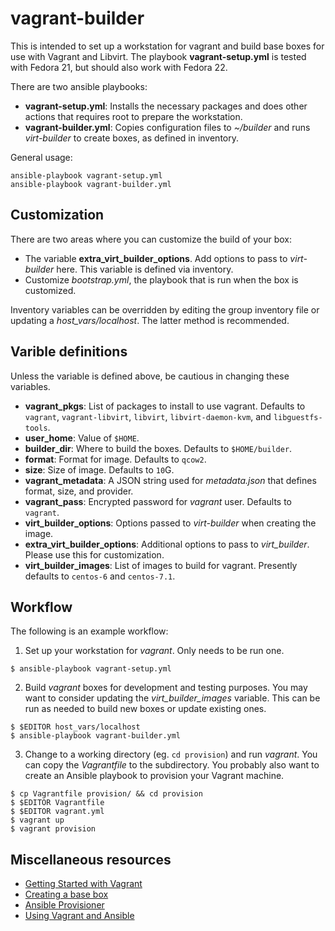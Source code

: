 vagrant-builder
===============

This is intended to set up a workstation for vagrant and build base
boxes for use with Vagrant and Libvirt.  The playbook
**vagrant-setup.yml** is tested with Fedora 21, but should also work
with Fedora 22.

There are two ansible playbooks:

- **vagrant-setup.yml**:  Installs the necessary packages and does other
   actions that requires root to prepare the workstation.
- **vagrant-builder.yml**: Copies configuration files to *~/builder* and
   runs *virt-builder* to create boxes, as defined in inventory.

General usage:

    ansible-playbook vagrant-setup.yml
    ansible-playbook vagrant-builder.yml

Customization
-------------

There are two areas where you can customize the build of your box:

- The variable **extra_virt_builder_options**.  Add options to pass to
  *virt-builder* here.  This variable is defined via inventory.
- Customize *bootstrap.yml*, the playbook that is run when the box is customized.

Inventory variables can be overridden by editing the group inventory file or
updating a *host_vars/localhost*.  The latter method is recommended.

Varible definitions
-------------------

Unless the variable is defined above, be cautious in changing these
variables.

- **vagrant_pkgs**: List of packages to install to use vagrant.
  Defaults to `vagrant`, `vagrant-libvirt`, `libvirt`,
  `libvirt-daemon-kvm`, and `libguestfs-tools`.
- **user_home**: Value of `$HOME`.
- **builder_dir**: Where to build the boxes.  Defaults to
  `$HOME/builder`.
- **format**: Format for image.  Defaults to `qcow2`.
- **size**: Size of image.  Defaults to `10`G.
- **vagrant_metadata**:  A JSON string used for *metadata.json* that
  defines format, size, and provider.
- **vagrant_pass**:  Encrypted password for *vagrant* user.  Defaults to
  `vagrant`.
- **virt_builder_options**:  Options passed to *virt-builder* when
  creating the image.
- **extra_virt_builder_options**:  Additional options to pass to
  *virt_builder*.  Please use this for customization.
- **virt_builder_images**: List of images to build for vagrant.
  Presently defaults to `centos-6` and `centos-7.1`.

Workflow
--------

The following is an example workflow:

1. Set up your workstation for *vagrant*.  Only needs to be run one.
```
$ ansible-playbook vagrant-setup.yml
```
2. Build *vagrant* boxes for development and testing purposes.  You may
want to consider updating the *virt_builder_images* variable.  This can
be run as needed to build new boxes or update existing ones.
```
$ $EDITOR host_vars/localhost
$ ansible-playbook vagrant-builder.yml
```
3. Change to a working directory (eg. `cd provision`) and run
*vagrant*.  You can copy the *Vagrantfile* to the subdirectory.  You
probably also want to create an Ansible playbook to provision your
Vagrant machine.
```
$ cp Vagrantfile provision/ && cd provision
$ $EDITOR Vagrantfile
$ $EDITOR vagrant.yml
$ vagrant up
$ vagrant provision
```

Miscellaneous resources
----------------------

- [Getting Started with Vagrant](http://docs.vagrantup.com/v2/getting-started/index.html)
- [Creating a base box](http://docs.vagrantup.com/v2/boxes/base.html)
- [Ansible Provisioner](http://docs.vagrantup.com/v2/provisioning/ansible.html)
- [Using Vagrant and Ansible](http://docs.ansible.com/guide_vagrant.html)
